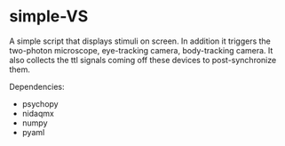 # simple-VS

A simple script that displays stimuli on screen. 
In addition it triggers the two-photon microscope, eye-tracking camera, body-tracking camera. 
It also collects the ttl signals coming off these devices to post-synchronize them.

Dependencies:
* psychopy
* nidaqmx
* numpy
* pyaml
